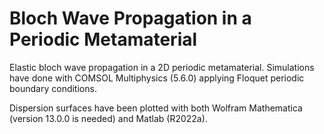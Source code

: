# Bloch Wave Propagation in a Periodic Metamaterial

<!-- ## Moved on GitLab [https://gitlab.com/anzo559/2D_bloch_wave_propagation_metamaterial](https://gitlab.com/anzo559/2D_bloch_wave_propagation_metamaterial) -->

Elastic bloch wave propagation in a 2D periodic metamaterial. Simulations have done with COMSOL Multiphysics (5.6.0) applying Floquet periodic boundary conditions.

Dispersion surfaces have been plotted with both Wolfram Mathematica (version 13.0.0 is needed) and Matlab (R2022a).
